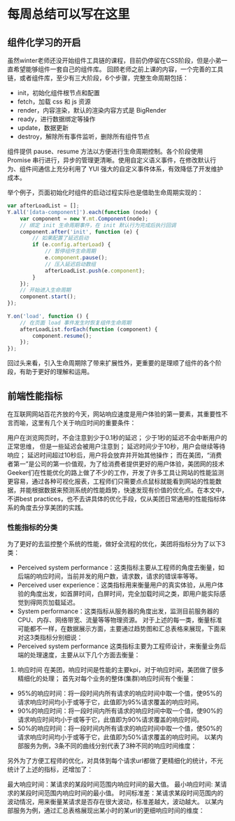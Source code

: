 # 每周总结可以写在这里

## 组件化学习的开启

虽然winter老师还没开始组件工具链的课程，目前仍停留在CSS阶段，但是小弟一直希望能够组件一套自己的组件库。
回顾老师之前上课的内容，一个完善的工具链，或者组件库，至少有三大阶段，6个步骤，完整生命周期包括：
- init，初始化组件根节点和配置
- fetch，加载 css 和 js 资源
- render，内容渲染，默认的渲染内容方式是 BigRender
- ready，进行数据绑定等操作
- update，数据更新
- destroy，解除所有事件监听，删除所有组件节点

组件提供 pause、resume 方法以方便进行生命周期控制。各个阶段使用 Promise 串行进行，异步的管理更清晰。使用自定义语义事件，在修改默认行为、组件间通信上充分利用了 YUI 强大的自定义事件体系，有效降低了开发维护成本。

举个例子，页面初始化时组件的启动过程实际也是借助生命周期实现的：
```javascript
var afterLoadList = [];
Y.all('[data-component]').each(function (node) {
    var component = new Y.mt.Component(node);
    // 绑定 init 生命周期事件，在 init 默认行为完成后执行回调
    component.after('init', function (e) {
        // 如果配置了延迟启动
        if (e.config.afterLoad) {
            // 暂停组件生命周期
            e.component.pause();
            // 压入延迟启动数组
            afterLoadList.push(e.component);
        }
    });
    // 开始进入生命周期
    component.start();
});
 
Y.on('load', function () {
    // 在页面 load 事件发生时恢复组件生命周期
    afterLoadList.forEach(function (component) {
        component.resume();
    });
});
```
回过头来看，引入生命周期除了带来扩展性外，更重要的是理顺了组件的各个阶段，有助于更好的理解和运用。

## 前端性能指标

在互联网网站百花齐放的今天，网站响应速度是用户体验的第一要素，其重要性不言而喻，这里有几个关于响应时间的重要条件：

用户在浏览网页时，不会注意到少于0.1秒的延迟；
少于1秒的延迟不会中断用户的正常思维， 但是一些延迟会被用户注意到；
延迟时间少于10秒，用户会继续等待响应；
延迟时间超过10秒后，用户将会放弃并开始其他操作；
而在美团，“消费者第一”是公司的第一价值观，为了给消费者提供更好的用户体验，美团网的技术Geeker们在性能优化的路上做了不少的工作，开发了许多工具让网站的性能监测更容易，通过各种可视化报表，工程师们只需要点点鼠标就能看到网站的性能数据，并能根据数据来预测系统的性能趋势，快速发现有价值的优化点。在本文中，不讲best practices，也不去讲具体的优化手段，仅从美团日常通用的性能指标体系的角度去分享美团的实践。


### 性能指标的分类
为了更好的去监控整个系统的性能，做好全流程的优化，美团将指标分为了以下3类：

- Perceived system performance：这类指标主要从工程师的角度去衡量，如后端的响应时间，当前并发的用户数，请求数，请求的错误率等等。
- Perceived user experience：这类指标用来衡量⽤户的真实体验，从用户体验的角度出发，如首屏时间，白屏时间，完全加载时间之类，即用户能实际感觉到得网页加载延迟。
- System performance：这类指标从服务器的角度出发，监测目前服务器的CPU、内存、网络带宽、流量等等物理资源。
对于上述的每一类，衡量标准可能都不一样，在数据展示方面，主要通过趋势图和汇总表格来展现，下面来对这3类指标分别细说：
- Perceived system performance
这类指标主要为工程师设计，来衡量业务后端的处理速度，主要从以下几个方面去衡量：

1) 响应时间
在美团，响应时间是性能的主要kpi，对于响应时间，美团做了很多精细化的处理； 首先对每个业务的整体(集群)响应时间有个衡量：

- 95%的响应时间：将一段时间内所有请求的响应时间中取一个值，使95%的请求响应时间均小于或等于它，此值即为95%请求覆盖的响应时间。
- 90%的响应时间：将一段时间内所有请求的响应时间中取一个值，使90%的请求响应时间均小于或等于它，此值即为90%请求覆盖的响应时间。
- 50%的响应时间：将一段时间内所有请求的响应时间中取一个值，使50%的请求响应时间均小于或等于它，此值即为50%请求覆盖的响应时间。
以某内部服务为例，3条不同的曲线分别代表了3种不同的响应时间维度：


另外为了方便工程师的优化，对具体到每个请求url都做了更精细化的统计，不光统计了上述的指标，还增加了：

最大响应时间：某请求的某段时间范围内响应时间的最大值。
最小响应时间: 某请求的某段时间范围内响应时间的最小值。
时间标准差：某请求某段时间范围内的波动情况，用来衡量某请求是否存在很大波动，标准差越大，波动越大。
以某内部服务为例，通过汇总表格展现出某小时的某url的更细响应时间的维度：




